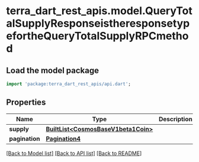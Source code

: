 # terra_dart_rest_apis.model.QueryTotalSupplyResponseistheresponsetypefortheQueryTotalSupplyRPCmethod

## Load the model package
```dart
import 'package:terra_dart_rest_apis/api.dart';
```

## Properties
Name | Type | Description | Notes
------------ | ------------- | ------------- | -------------
**supply** | [**BuiltList&lt;CosmosBaseV1beta1Coin&gt;**](CosmosBaseV1beta1Coin.md) |  | [optional] 
**pagination** | [**Pagination4**](Pagination4.md) |  | [optional] 

[[Back to Model list]](../README.md#documentation-for-models) [[Back to API list]](../README.md#documentation-for-api-endpoints) [[Back to README]](../README.md)


